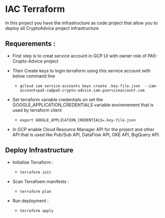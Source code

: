 # IAC Terraform 
In this project you have the infrastructure as code project that allow you to deploy all CryptoAdvice project infrastructure  

## Requerements : 
* First step is to creat service account in GCP UI with owner role of PA5-Crupto-Advice project

* Then Create keys to login terraform using this service account with below command line
	* `gcloud iam service-accounts keys create .key-file.json  --iam-account=pa5-sa@pa5-crypto-advice.iam.gserviceaccount.com`

* Set terraform variable credentials on set the GOOGLE_APPLICATION_CREDENTIALS variable envirenement that is used by terraform client 
	* `export GOOGLE_APPLICATION_CREDENTIALS=.key-file.json `

* In GCP enable Cloud Resource Manager API for the project and other API that is used like   Pub/Sub API, DataFlow API, GKE API, BigQuery API. 

## Deploy Infrastructure
* Initialize Terraform :
	* `terraform init`

* Scan Terrafoem manifests : 
	* `terraform plan`

* Run deployment : 
	* `terraform apply`